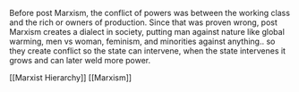 Before post Marxism, the conflict of powers was between the working class and the rich or owners of production. Since that was proven wrong, post Marxism creates a dialect in society, putting man against nature like global warming, men vs woman, feminism, and minorities against anything.. so they create conflict so the state can intervene, when the state intervenes it grows and can later weld more power. 

[[Marxist Hierarchy]]
[[Marxism]]